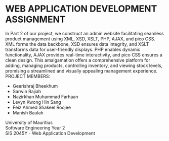 # WEB APPLICATION DEVELOPMENT ASSIGNMENT

In Part 2 of our project, we construct an admin website facilitating seamless product management using XML, XSD, XSLT, PHP, AJAX, and pico CSS. XML forms the data backbone, XSD ensures data integrity, and XSLT transforms data for user-friendly displays. PHP enables dynamic functionality, AJAX provides real-time interactivity, and pico CSS ensures a clean design. This amalgamation offers a comprehensive platform for adding, managing products, controlling inventory, and viewing stock levels, promising a streamlined and visually appealing management experience.
PROJECT MEMBERS:
- Geerishraj Bheekhum
- Sarwin Rajiah
- Nazirkhan Muhammad Farhaan
- Levyn Kwong Hin Sang
- Feiz Ahmed Shakeel Roojee
- Manish Baulah

University of Mauritius
<br>
Software Engineering Year 2
<br>
SIS 2045Y - Web Application Development
